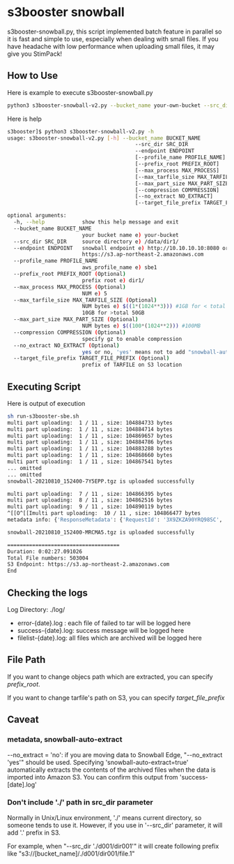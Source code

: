 # s3booster snowball
s3booster-snowball.py, this script implemented batch feature in parallel so it is fast and simple to use, especially when dealing with small files. If you have headache with low performance when uploading small files, it may give you StimPack!

## How to Use
Here is example to execute s3booster-snowball.py
```sh
python3 s3booster-snowball-v2.py --bucket_name your-own-bucket --src_dir /data/fs1/ --endpoint https://s3.ap-northeast-2.amazonaws.com --profile_name sbe1 --prefix_root fs1/ --max_process 5 --max_tarfile_size $((1*(1024**3))) --max_part_size $((100*(1024**2))) --no_extract 'no'
```

Here is help 
```sh
s3booster]$ python3 s3booster-snowball-v2.py -h
usage: s3booster-snowball-v2.py [-h] --bucket_name BUCKET_NAME 
                                         --src_dir SRC_DIR 
                                         --endpoint ENDPOINT
                                         [--profile_name PROFILE_NAME]
                                         [--prefix_root PREFIX_ROOT]
                                         [--max_process MAX_PROCESS]
                                         [--max_tarfile_size MAX_TARFILE_SIZE]
                                         [--max_part_size MAX_PART_SIZE]
                                         [--compression COMPRESSION]
                                         [--no_extract NO_EXTRACT]
                                         [--target_file_prefix TARGET_FILE_PREFIX]

optional arguments:
  -h, --help            show this help message and exit
  --bucket_name BUCKET_NAME
                        your bucket name e) your-bucket
  --src_dir SRC_DIR     source directory e) /data/dir1/
  --endpoint ENDPOINT   snowball endpoint e) http://10.10.10.10:8080 or
                        https://s3.ap-northeast-2.amazonaws.com
  --profile_name PROFILE_NAME
                        aws_profile_name e) sbe1
  --prefix_root PREFIX_ROOT (Optional)
                        prefix root e) dir1/
  --max_process MAX_PROCESS (Optional)
                        NUM e) 5
  --max_tarfile_size MAX_TARFILE_SIZE (Optional)
                        NUM bytes e) $((1*(1024**3))) #1GB for < total 50GB,
                        10GB for >total 50GB
  --max_part_size MAX_PART_SIZE (Optional)
                        NUM bytes e) $((100*(1024**2))) #100MB
  --compression COMPRESSION (Optional)
                        specify gz to enable compression
  --no_extract NO_EXTRACT (Optional)
                        yes or no, 'yes' means not to add "snowball-auto-extract" metadata
  --target_file_prefix TARGET_FILE_PREFIX (Optional)
                        prefix of TARFILE on S3 location
```                        

## Executing Script
Here is output of execution
```sh
sh run-s3booster-sbe.sh
multi part uploading:  1 / 11 , size: 104884733 bytes
multi part uploading:  1 / 11 , size: 104884714 bytes
multi part uploading:  1 / 11 , size: 104869657 bytes
multi part uploading:  1 / 11 , size: 104884786 bytes
multi part uploading:  1 / 11 , size: 104883288 bytes
multi part uploading:  1 / 11 , size: 104868660 bytes
multi part uploading:  1 / 11 , size: 104867541 bytes
... omitted
... omitted
snowball-20210810_152400-7Y5EPP.tgz is uploaded successfully

multi part uploading:  7 / 11 , size: 104866395 bytes
multi part uploading:  8 / 11 , size: 104862516 bytes
multi part uploading:  9 / 11 , size: 104890119 bytes
^[[O^[[Imulti part uploading:  10 / 11 , size: 104866477 bytes
metadata info: {'ResponseMetadata': {'RequestId': '3X9ZKZA90YRQ98SC', 'HostId': 'YcmBg0Syf9pEbRjMPdorhyIZgckXsz8xliXagtZxDp8gasK4TDwgG98g6rrHxTy8F6fKEOQ3/+4=', 'HTTPStatusCode': 200, 'HTTPHeaders': {'x-amz-id-2': 'YcmBg0Syf9pEbRjMPdorhyIZgckXsz8xliXagtZxDp8gasK4TDwgG98g6rrHxTy8F6fKEOQ3/+4=', 'x-amz-request-id': '3X9ZKZA90YRQ98SC', 'date': 'Tue, 10 Aug 2021 15:26:28 GMT', 'last-modified': 'Tue, 10 Aug 2021 15:25:24 GMT', 'etag': '"06aa2906ce7dbf864d64ff828d615c65-11"', 'x-amz-meta-snowball-auto-extract': 'true', 'accept-ranges': 'bytes', 'content-type': 'binary/octet-stream', 'server': 'AmazonS3', 'content-length': '1077720331'}, 'RetryAttempts': 0}, 'AcceptRanges': 'bytes', 'LastModified': datetime.datetime(2021, 8, 10, 15, 25, 24, tzinfo=tzutc()), 'ContentLength': 1077720331, 'ETag': '"06aa2906ce7dbf864d64ff828d615c65-11"', 'ContentType': 'binary/octet-stream', 'Metadata': {'snowball-auto-extract': 'true'}}

snowball-20210810_152400-MRCMA5.tgz is uploaded successfully

====================================
Duration: 0:02:27.091026
Total File numbers: 503004
S3 Endpoint: https://s3.ap-northeast-2.amazonaws.com
End
```
## Checking the logs
Log Directory: ./log/
- error-{date}.log : each file of failed to tar will be logged here
- success-{date}.log: success message will be logged here
- filelist-{date}.log: all files which are archived will be logged here

## File Path
If you want to change objecs path which are extracted, you can specify *prefix_root*.

If you want to change tarfile's path on S3, you can specify *target_file_prefix*
## Caveat
### metadata, snowball-auto-extract
--no_extract = 'no': if you are moving data to Snowball Edge, "--no_extract 'yes'" should be used.
Specifying 'snowball-auto-extract=true' automatically extracts the contents of the archived files when the data is imported into Amazon S3. You can confirm this output from 'success-[date].log'
### Don't include './' path in src_dir parameter
Normally in Unix/Linux environment, './' means current directory, so someone tends to use it. However, if you use in '--src_dir' parameter, it will add '.' prefix in S3.

For example, 
when "--src_dir './d001/dir001'" 
it will create following prefix like "s3://[bucket_name]/./d001/dir001/file.1"
